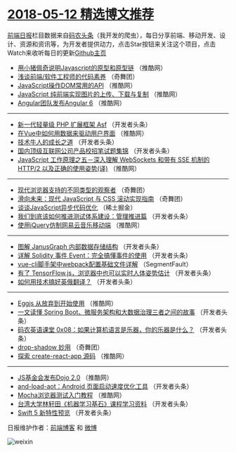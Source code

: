 # [2018-05-12 精选博文推荐](https://toutiao.qdkfweb.cn/date/2018/05/12)

[前端日报](https://qdkfweb.cn/c/news)栏目数据来自[码农头条](https://toutiao.qdkfweb.cn/)（我开发的爬虫），每日分享前端、移动开发、设计、资源和资讯等，为开发者提供动力，点击Star按钮来关注这个项目，点击Watch来收听每日的更新[Github主页](https://github.com/kujian/frontendDaily)
* [用小猪佩奇说明Javascript的原型和原型链](https://toutiao.qdkfweb.cn/73981.html) （推酷网）
* [浅谈前端/软件工程师的代码素养](https://toutiao.qdkfweb.cn/74023.html) （奇舞团）
* [JavaScript操作DOM常用的API](https://toutiao.qdkfweb.cn/73982.html) （推酷网）
* [JavaScript 纯前端实现图片的上传、下载与复制](https://toutiao.qdkfweb.cn/73974.html) （推酷网）
* [Angular团队发布Angular 6](https://toutiao.qdkfweb.cn/73985.html) （推酷网）

***
* [新一代轻量级 PHP 扩展框架 Asf](https://toutiao.qdkfweb.cn/73931.html) （开发者头条）
* [在Vue中如何用数据来驱动用户界面](https://toutiao.qdkfweb.cn/73975.html) （推酷网）
* [技术牛人的成长之道](https://toutiao.qdkfweb.cn/73932.html) （开发者头条）
* [国内顶级互联网公司产品校招笔试题集锦](https://toutiao.qdkfweb.cn/73943.html) （开发者头条）
* [JavaScript 工作原理之五－深入理解 WebSockets 和带有 SSE 机制的HTTP/2 以及正确的使用姿势(译)](https://toutiao.qdkfweb.cn/73979.html) （推酷网）

***
* [现代浏览器支持的不同类型的观察者](https://toutiao.qdkfweb.cn/74019.html) （奇舞团）
* [滑向未来：现代 JavaScript 与 CSS 滚动实现指南](https://toutiao.qdkfweb.cn/74020.html) （奇舞团）
* [谈谈JavaScript异步代码优化](https://toutiao.qdkfweb.cn/73925.html) （稀土掘金）
* [我们到底该如何推进测试体系建设：管理推进篇](https://toutiao.qdkfweb.cn/73936.html) （开发者头条）
* [使用jQuery仿制网易云音乐移动端](https://toutiao.qdkfweb.cn/73980.html) （推酷网）

***
* [图解 JanusGraph 内部数据存储结构](https://toutiao.qdkfweb.cn/73937.html) （开发者头条）
* [详解 Solidity 事件 Event：完全搞懂事件的使用](https://toutiao.qdkfweb.cn/73951.html) （开发者头条）
* [vue-cli脚手架中webpack配置基础文件详解](https://toutiao.qdkfweb.cn/73924.html) （SegmentFault）
* [有了 TensorFlow.js，浏览器中也可以实时人体姿势估计](https://toutiao.qdkfweb.cn/73948.html) （开发者头条）
* [如何用技术搞好英俄翻译？](https://toutiao.qdkfweb.cn/73949.html) （开发者头条）

***
* [Eggjs 从放弃到开始使用](https://toutiao.qdkfweb.cn/73973.html) （推酷网）
* [一文读懂 Spring Boot、微服务架构和大数据治理三者之间的故事](https://toutiao.qdkfweb.cn/73933.html) （开发者头条）
* [码农英语课堂 0x08：如果计算机语言是乐器，你的乐器是什么？](https://toutiao.qdkfweb.cn/73941.html) （开发者头条）
* [drop-shadow 妙用](https://toutiao.qdkfweb.cn/74025.html) （奇舞团）
* [探索 create-react-app 源码](https://toutiao.qdkfweb.cn/73978.html) （推酷网）

***
* [JS基金会发布Dojo 2.0](https://toutiao.qdkfweb.cn/73986.html) （推酷网）
* [and-load-aot：Android 页面启动速度优化工具](https://toutiao.qdkfweb.cn/73942.html) （开发者头条）
* [Mocha浏览器测试入门教程](https://toutiao.qdkfweb.cn/73987.html) （推酷网）
* [台湾大学林轩田《机器学习基石》课程学习资料](https://toutiao.qdkfweb.cn/73934.html) （开发者头条）
* [Swift 5 新特性预览](https://toutiao.qdkfweb.cn/73944.html) （开发者头条）

日报维护作者：[前端博客](https://qdkfweb.cn/) 和 [微博](https://qdkfweb.cn/go/weibo)

![weixin](https://user-images.githubusercontent.com/3055447/38468989-651132ac-3b80-11e8-8e6b-15122322a9d7.png)